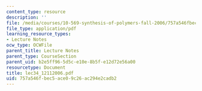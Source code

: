 ```yaml
---
content_type: resource
description: ''
file: /media/courses/10-569-synthesis-of-polymers-fall-2006/757a546fbec5ace09c26ac294e2cadb2_lec34_12112006.pdf
file_type: application/pdf
learning_resource_types:
- Lecture Notes
ocw_type: OCWFile
parent_title: Lecture Notes
parent_type: CourseSection
parent_uid: b2e5ff96-5d5c-e10e-8b5f-e12d72e56a00
resourcetype: Document
title: lec34_12112006.pdf
uid: 757a546f-bec5-ace0-9c26-ac294e2cadb2
---
```


